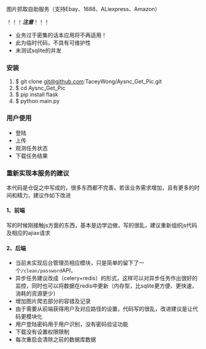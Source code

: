 图片抓取自助服务（支持Ebay、1688、ALiexpress、Amazon）


！！！***注意***！！！
+ 业务过于密集的话本应用将不再适用！
+ 此为临时代码，不具有可维护性
+ 未测试sqlite的并发

### 安装

1. $ git clone git@github.com:TaceyWong/Aysnc_Get_Pic.git
2. $ cd Aysnc_Get_Pic
3. $ pip install flask
4. $ python main.py

### 用户使用

+ 登陆
+ 上传
+ 观测任务状态
+ 下载任务结果


### 重新实现本服务的建议

本代码是仓促之中写成的，很多东西都不完善。若该业务需求增加，且有更多的时间和精力，建议作如下改进

#### 1、前端

写的时候刚接触js方面的东西，基本是边学边做，写的很乱，建议重新组织js代码及相应的ajiax请求

#### 2、后端



+ 当前未实现后台管理员相应模块，只是简单的留下了一个`/clean/password`API，
+ 异步任务建议改成（celery+redis）的形式，这样可以对异步任务作出很好的监控，同时也可以将数据在redis中更新（内存型，比sqlite更方便、更快速，消耗的资源更少）
+ 增加图片爬去部分的容错及记录
+ 由于需要从前端获得用户及对应路径的设置，代码写的很乱，改进建议是让代码更模块化
+ 用户登陆密码用于用户识别，没有密码验证功能
+ 下载没有设置权限限制
+ 每次重启会清除之前的数据库数据
